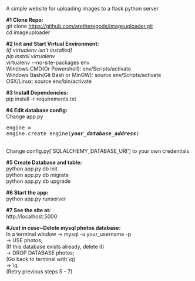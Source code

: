 A simple website for uploading images to a flask python server

<strong>#1 Clone Repo:</strong><br />
git clone https://github.com/aretheregods/imageuploader.git
<br />
cd imageuploader

<strong>#2 Init and Start Virtual Environment:</strong><br />
<em>(If virtualenv isn't installed)</em><br />
<em>pip install virtualenv</em><br />
virtualenv --no-site-packages env<br />
Windows CMD(Or Powershell): env/Scripts/activate<br />
Windows Bash(Git Bash or MinGW): source env/Scripts/activate<br />
OSX/Linux: source env/bin/activate

<strong>#3 Install Dependencies:</strong><br />
pip install  -r requirements.txt

<strong>#4 Edit database config:</strong><br />
Change app.py <pre>engine = engine.create_engine(<strong><em>your_database_address</em></strong>)</pre><br />
Change config.py['SQLALCHEMY_DATABASE_URI'] to your own credentials

<strong>#5 Create Database and table:</strong><br />
python app.py db init<br />
python app.py db migrate<br />
python app.py db upgrade

<strong>#6 Start the app:</strong><br />
python app.py runserver

<strong>#7 See the site at:</strong><br />
http://localhost:5000

<strong>#<em>Just in case~</em>Delete mysql photos database:</strong><br />
In a terminal window -> mysql -u your_username -p<br />
-> USE photos;<br />
(If this database exists already, delete it)<br />
-> DROP DATABASE photos;<br />
(Go back to terminal with \q)<br />
-> \q<br />
(Retry previous steps 5 - 7)

